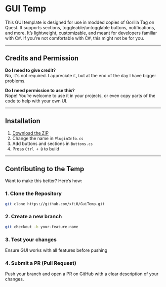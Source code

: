 # GUI Temp

This GUI template is designed for use in modded copies of Gorilla Tag on Quest. It supports sections, toggleable/untogglable buttons, notifications, and more. It’s lightweight, customizable, and meant for developers familiar with C#. If you're not comfortable with C#, this might not be for you.

---

## Credits and Permission

**Do I need to give credit?**  
No, it's not required. I appreciate it, but at the end of the day I have bigger problems.

**Do I need permission to use this?**  
Nope! You’re welcome to use it in your projects, or even copy parts of the code to help with your own UI.

---

## Installation

1. [Download the ZIP]([https://google.com](https://github.com/xfi0/GuiTemp/releases/download/Release/GuiTemp.rar)) 
2. Change the name in `PluginInfo.cs`
3. Add buttons and sections in `Buttons.cs`
4. Press `Ctrl + B` to build

---

## Contributing to the Temp

Want to make this better? Here’s how:

### 1. Clone the Repository

```bash
git clone https://github.com/xfi0/GuiTemp.git
```
### 2. Create a new branch 
```bash
git checkout -b your-feature-name
```
### 3. Test your changes
Ensure GUI works with all features before pushing

### 4. Submit a PR (Pull Request)
Push your branch and open a PR on GitHub with a clear description of your changes.
